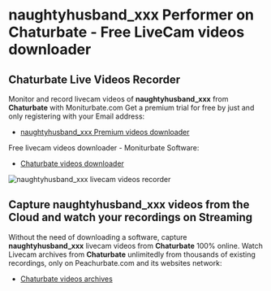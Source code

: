 # naughtyhusband_xxx Performer on Chaturbate - Free LiveCam videos downloader

## Chaturbate Live Videos Recorder

Monitor and record livecam videos of **naughtyhusband_xxx** from **Chaturbate** with Moniturbate.com
Get a premium trial for free by just and only registering with your Email address:
* [naughtyhusband_xxx Premium videos downloader](https://moniturbate.com/request-demo-licence-key.html)

Free livecam videos downloader - Moniturbate Software:
* [Chaturbate videos downloader](https://moniturbate.com/moniturbate-download-software.html)

![naughtyhusband_xxx livecam videos recorder](https://peachurnet.com/templates/moniturbate-software.png)


## Capture naughtyhusband_xxx videos from the Cloud and watch your recordings on Streaming

Without the need of downloading a software, capture **naughtyhusband_xxx** livecam videos from **Chaturbate** 100% online.
Watch Livecam archives from **Chaturbate** unlimitedly from thousands of existing recordings, only on Peachurbate.com and its websites network:
* [Chaturbate videos archives](https://peachurnet.com/)